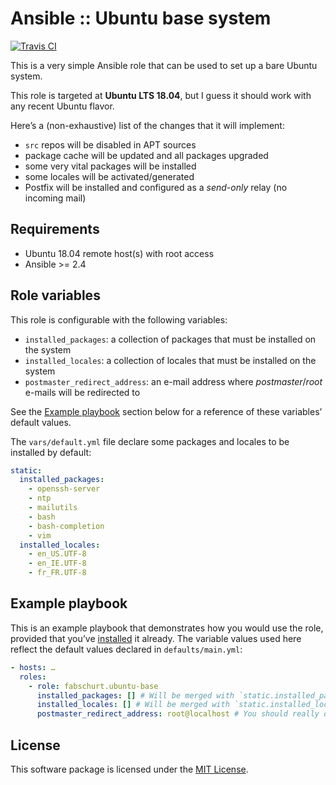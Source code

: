 # Ansible :: Ubuntu base system

[![Travis CI](https://img.shields.io/travis/fabschurt/ansible-role-ubuntu-base/master.svg)](https://travis-ci.org/fabschurt/ansible-role-ubuntu-base)

This is a very simple Ansible role that can be used to set up a bare Ubuntu
system.

This role is targeted at **Ubuntu LTS 18.04**, but I guess it should work with
any recent Ubuntu flavor.

Here’s a (non-exhaustive) list of the changes that it will implement:

* `src` repos will be disabled in APT sources
* package cache will be updated and all packages upgraded
* some very vital packages will be installed
* some locales will be activated/generated
* Postfix will be installed and configured as a *send-only* relay (no incoming
  mail)

## Requirements

* Ubuntu 18.04 remote host(s) with root access
* Ansible >= 2.4

## Role variables

This role is configurable with the following variables:

* `installed_packages`: a collection of packages that must be installed on the
  system
* `installed_locales`: a collection of locales that must be installed on the
  system
* `postmaster_redirect_address`: an e-mail address where *postmaster*/*root*
  e-mails will be redirected to

See the [Example playbook](#example-playbook) section below for a reference of
these variables’ default values.

The `vars/default.yml` file declare some packages and locales to be installed
by default:

```yaml
static:
  installed_packages:
    - openssh-server
    - ntp
    - mailutils
    - bash
    - bash-completion
    - vim
  installed_locales:
    - en_US.UTF-8
    - en_IE.UTF-8
    - fr_FR.UTF-8
```

## Example playbook

This is an example playbook that demonstrates how you would use the role,
provided that you’ve [installed](https://galaxy.ansible.com/intro#download) it
already. The variable values used here reflect the default values declared in
`defaults/main.yml`:

```yaml
- hosts: …
  roles:
    - role: fabschurt.ubuntu-base
      installed_packages: [] # Will be merged with `static.installed_packages`
      installed_locales: [] # Will be merged with `static.installed_locales`
      postmaster_redirect_address: root@localhost # You should really override this one
```

## License

This software package is licensed under the [MIT License](https://opensource.org/licenses/MIT).

